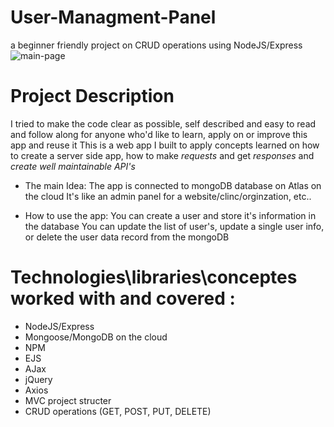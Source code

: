 # User-Managment-Panel
a beginner friendly project on CRUD operations using NodeJS/Express
<img
  src="https://i.ibb.co/9WMRnG7/the-main-page.png"
  alt="main-page"
  style="display: inline-block; margin: 0 auto; max-width: 300px">
# Project Description
I tried to make the code clear as possible, self described and easy to read and follow along for anyone who'd like to learn, apply on or improve this app and reuse it
This is a web app I built to apply concepts learned on how to create a server side app, how to make *requests* and get *responses* and *create well maintainable API's*

- The main Idea:
The app is connected to mongoDB database on Atlas on the cloud 
It's like an admin panel for a website/clinc/orginzation, etc..

- How to use the app: 
You can create a user and store it's information in the database
You can update the list of user's, update a single user info, or delete the user data record from the mongoDB

# Technologies\libraries\conceptes worked with and covered :
- NodeJS/Express
- Mongoose/MongoDB on the cloud
- NPM
- EJS
- AJax
- jQuery
- Axios
- MVC project structer
- CRUD operations (GET, POST, PUT, DELETE)

